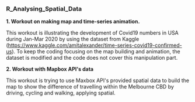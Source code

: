 ### R_Analysing_Spatial_Data

**1. Workout on making map and time-series animation.**

This workout is illustrating the development of Covid19 numbers in USA during Jan-Mar 2020 by using the dataset from Kaggle (https://www.kaggle.com/amitalexander/time-series-covid19-confirmed-us). To keep the coding focusing on the map building and animation, the dataset is modified and the code does not cover this manipulation part.

**2. Workout with Mapbox API's data**

This workout is trying to use Maxbox API's provided spatial data to build the map to show the difference of travelling within the Melbourne CBD by driving, cycling and walking, applying spatial. 

